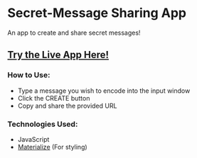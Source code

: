 # Secret-Message Sharing App

An app to create and share secret messages!

## [Try the Live App Here!](https://andrewhuntington.github.io/secret-message-app/)

### How to Use:

- Type a message you wish to encode into the input window
- Click the CREATE button
- Copy and share the provided URL

### Technologies Used:

- JavaScript
- [Materialize](https://materializecss.com/) (For styling)
